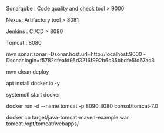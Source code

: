 Sonarqube : Code quality and check tool > 9000

Nexus: Artifactory tool > 8081

Jenkins : CI/CD > 8080

Tomcat : 8080

mvn sonar:sonar -Dsonar.host.url=http://localhost:9000 -Dsonar.login=f5782cfeafd95d3216f992b6c35bbdfe5fd67ac3

mvn clean deploy


apt install docker.io -y

systemctl start docker

docker run -d --name tomcat -p 8090:8080 consol/tomcat-7.0

docker cp target/java-tomcat-maven-example.war tomcat:/opt/tomcat/webapps/

